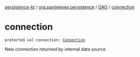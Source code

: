 [persistence-kt](../../index.md) / [org.panteleyev.persistence](../index.md) / [DAO](index.md) / [connection](.)

# connection

`protected val connection: `[`Connection`](http://docs.oracle.com/javase/8/docs/api/java/sql/Connection.html)

New connection returned by internal data source.

